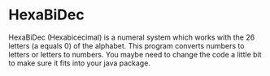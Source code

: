 # HexaBiDec
HexaBiDec (Hexabicecimal) is a numeral system which works with the 26 letters (a equals 0) of the alphabet. This program converts numbers to letters or letters to numbers.
You maybe need to change the code a little bit to make sure it fits into your java package.
